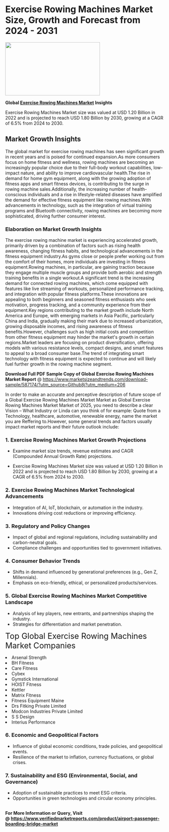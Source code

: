 <H1>Exercise Rowing Machines Market Size, Growth and Forecast from 2024 - 2031</H1><img class="aligncenter size-medium wp-image-584254" src="https://thirdeyenews.in/wp-content/uploads/2024/09/Global-Market-Research-300x168.jpeg" alt="" width="300" height="168" /><p><strong>Global&nbsp;<a href="https://www.marketsizeandtrends.com/download-sample/587174/?utm_source=Github8j?utm_medium=206">Exercise Rowing Machines Market</a> Insights</strong></p><p>Exercise Rowing Machines Market size was valued at USD 1.20 Billion in 2022 and is projected to reach USD 1.80 Billion by 2030, growing at a CAGR of 6.5% from 2024 to 2030.</p><p><h2>Market Growth Insights</h2> The global market for exercise rowing machines has seen significant growth in recent years and is poised for continued expansion.As more consumers focus on home fitness and wellness, rowing machines are becoming an increasingly popular choice due to their full-body workout capabilities, low-impact nature, and ability to improve cardiovascular health.The rise in demand for home gym equipment, along with the growing adoption of fitness apps and smart fitness devices, is contributing to the surge in rowing machine sales.Additionally, the increasing number of health-conscious individuals and a rise in lifestyle-related diseases have amplified the demand for effective fitness equipment like rowing machines.With advancements in technology, such as the integration of virtual training programs and Bluetooth connectivity, rowing machines are becoming more sophisticated, driving further consumer interest.<h3>Elaboration on Market Growth Insights</h3> The exercise rowing machine market is experiencing accelerated growth, primarily driven by a combination of factors such as rising health awareness, changing fitness habits, and technological advancements in the fitness equipment industry.As gyms close or people prefer working out from the comfort of their homes, more individuals are investing in fitness equipment.Rowing machines, in particular, are gaining traction because they engage multiple muscle groups and provide both aerobic and strength training benefits in a single workout.A significant trend is the increasing demand for connected rowing machines, which come equipped with features like live streaming of workouts, personalized performance tracking, and integration with popular fitness platforms.These innovations are appealing to both beginners and seasoned fitness enthusiasts who seek motivation, progress tracking, and a community experience from their equipment.Key regions contributing to the market growth include North America and Europe, with emerging markets in Asia Pacific, particularly China and India, gradually making their mark due to increased urbanization, growing disposable incomes, and rising awareness of fitness benefits.However, challenges such as high initial costs and competition from other fitness equipment may hinder the market's growth in certain regions.Market leaders are focusing on product diversification, offering models with various resistance levels, compact designs, and smart features to appeal to a broad consumer base.The trend of integrating smart technology with fitness equipment is expected to continue and will likely fuel further growth in the rowing machine segment.<p><span class=""><strong>Download Full PDF Sample Copy of Global Exercise Rowing Machines Market Report</strong> @ <a href="https://www.marketsizeandtrends.com/download-sample/587174/?utm_source=Github8j?utm_medium=206" target="_blank">https://www.marketsizeandtrends.com/download-sample/587174/?utm_source=Github8j?utm_medium=206</a></span></p><p>In order to make an accurate and perceptive description of future scope of a Global&nbsp;Exercise Rowing Machines Market Market as Global&nbsp;Exercise Rowing Machines Market Market of 2025, you need to describe a clear Vision &ndash; What Industry or Linda can you think of for example: Quote from a Technology, healthcare, automotive, renewable energy, name the market you are Reffering to.However, some general trends and factors usually impact market reports and their future outlook include:</p><h3>1.&nbsp;<strong>Exercise Rowing Machines Market Growth Projections</strong></h3><ul><li>Examine market size trends, revenue estimates and CAGR (Compounded Annual Growth Rate) projections.</li><li><p>Exercise Rowing Machines Market size was valued at USD 1.20 Billion in 2022 and is projected to reach USD 1.80 Billion by 2030, growing at a CAGR of 6.5% from 2024 to 2030.</p></li></ul><h3>2.&nbsp;<strong>Exercise Rowing Machines Market Technological Advancements</strong></h3><ul><li>Integration of AI, IoT, blockchain, or automation in the industry.</li><li>Innovations driving cost reductions or improving efficiency.</li></ul><h3>3.&nbsp;<strong>Regulatory and Policy Changes</strong></h3><ul><li>Impact of global and regional regulations, including sustainability and carbon-neutral goals.</li><li>Compliance challenges and opportunities tied to government initiatives.</li></ul><h3>4.&nbsp;<strong>Consumer Behavior Trends</strong></h3><ul><li>Shifts in demand influenced by generational preferences (e.g., Gen Z, Millennials).</li><li>Emphasis on eco-friendly, ethical, or personalized products/services.</li></ul><h3>5.&nbsp;<strong>Global Exercise Rowing Machines Market Competitive Landscape</strong></h3><ul><li>Analysis of key players, new entrants, and partnerships shaping the industry.</li><li>Strategies for differentiation and market penetration.</li></ul><p data-pm-slice="1 1 []"><span style="color: inherit; font-family: inherit; font-size: 25px;">Top Global Exercise Rowing Machines Market Companies</span></p><div class="" data-test-id=""><p><li>Arsenal Strength</li><li> BH Fitness</li><li> Care Fitness</li><li> Cybex</li><li> Gymstick International</li><li> HOIST Fitness</li><li> Kettler</li><li> Matrix Fitness</li><li> Fitness Equipment Maine</li><li> Drs Fitking Private Limited</li><li> Modcon Industries Private Limited</li><li> S S Design</li><li> Interius Performance</li></p></div><h3>6.&nbsp;<strong>Economic and Geopolitical Factors</strong></h3><ul><li>Influence of global economic conditions, trade policies, and geopolitical events.</li><li>Resilience of the market to inflation, currency fluctuations, or global crises.</li></ul><h3>7.&nbsp;<strong>Sustainability and ESG (Environmental, Social, and Governance)</strong></h3><ul><li>Adoption of sustainable practices to meet ESG criteria.</li><li>Opportunities in green technologies and circular economy principles.</li></ul><h2><strong style="font-size: 14px;">For More Information or Query, Visit @&nbsp;</strong><a style="background-color: #ffffff; font-size: 14px;" href="https://www.marketsizeandtrends.com/report/exercise-rowing-machines-market/" target="_blank">https://www.verifiedmarketreports.com/product/airport-passenger-boarding-bridge-market</a></h2>